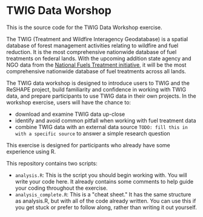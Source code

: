 # TWIG Data Worshop
This is the source code for the TWIG Data Workshop exercise. 

The TWIG (Treatment and Wildfire Interagency Geodatabase) is a spatial database of forest management activities relating to wildfire and fuel reduction. It is the most comprehensive nationwide database of fuel treatments on federal lands. With the upcoming addition state agency and NGO data from the [National Fuels Treatment initiative](https://nft.garphub.org/), it will be the most comprehensive nationwide database of fuel treatments across all lands. 

The TWIG data workshop is designed to introduce users to TWIG and the ReSHAPE project, build familiarity and confidence in working with TWIG data, and prepare participants to use TWIG data in their own projects. In the workshop exercise, users will have the chance to:
- download and examine TWIG data up-close
- identify and avoid common pitfall when working with fuel treatment data
- combine TWIG data with an external data source ```TODO: fill this in with a specific source``` to answer a simple research question

This exercise is designed for participants who already have some experience using R. 

This repository contains two scripts:
- ```analysis.R```: This is the script you should begin working with. You will write your code here. It already contains some comments to help guide your coding throughout the exercise.  
- ```analysis_complete.R```: This is a "cheat sheet." It has the same structure as analysis.R, but with all of the code already written. You can use this if you get stuck or prefer to follow along, rather than writing it out yourself. 
